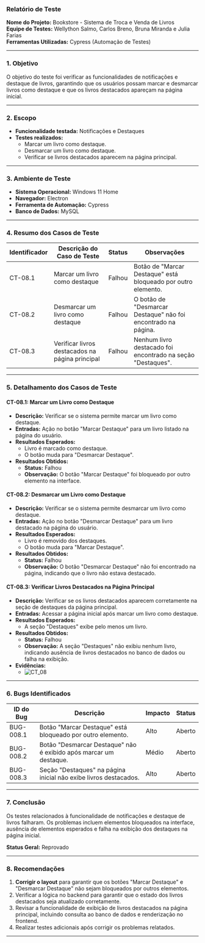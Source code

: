
### **Relatório de Teste**

**Nome do Projeto:** Bookstore - Sistema de Troca e Venda de Livros  
**Equipe de Testes:** Wellython Salmo, Carlos Breno, Bruna Miranda e Julia Farias  
**Ferramentas Utilizadas:** Cypress (Automação de Testes)  

---

### **1. Objetivo**
O objetivo do teste foi verificar as funcionalidades de notificações e destaque de livros, garantindo que os usuários possam marcar e desmarcar livros como destaque e que os livros destacados apareçam na página inicial.

---

### **2. Escopo**
- **Funcionalidade testada:** Notificações e Destaques  
- **Testes realizados:**
  - Marcar um livro como destaque.
  - Desmarcar um livro como destaque.
  - Verificar se livros destacados aparecem na página principal.

---

### **3. Ambiente de Teste**
- **Sistema Operacional:** Windows 11 Home  
- **Navegador:** Electron  
- **Ferramenta de Automação:** Cypress  
- **Banco de Dados:** MySQL  

---

### **4. Resumo dos Casos de Teste**

| **Identificador** | **Descrição do Caso de Teste**                      | **Status** | **Observações**                                                                 |
|--------------------|----------------------------------------------------|------------|---------------------------------------------------------------------------------|
| CT-08.1            | Marcar um livro como destaque                     | Falhou     | Botão de "Marcar Destaque" está bloqueado por outro elemento.                  |
| CT-08.2            | Desmarcar um livro como destaque                  | Falhou     | O botão de "Desmarcar Destaque" não foi encontrado na página.                  |
| CT-08.3            | Verificar livros destacados na página principal   | Falhou     | Nenhum livro destacado foi encontrado na seção "Destaques".                    |

---

### **5. Detalhamento dos Casos de Teste**

#### **CT-08.1: Marcar um Livro como Destaque**
- **Descrição:** Verificar se o sistema permite marcar um livro como destaque.  
- **Entradas:** Ação no botão "Marcar Destaque" para um livro listado na página do usuário.  
- **Resultados Esperados:**  
  - Livro é marcado como destaque.  
  - O botão muda para "Desmarcar Destaque".  
- **Resultados Obtidos:**  
  - **Status:** Falhou  
  - **Observação:** O botão "Marcar Destaque" foi bloqueado por outro elemento na interface.  

#### **CT-08.2: Desmarcar um Livro como Destaque**
- **Descrição:** Verificar se o sistema permite desmarcar um livro como destaque.  
- **Entradas:** Ação no botão "Desmarcar Destaque" para um livro destacado na página do usuário.  
- **Resultados Esperados:**  
  - Livro é removido dos destaques.  
  - O botão muda para "Marcar Destaque".  
- **Resultados Obtidos:**  
  - **Status:** Falhou  
  - **Observação:** O botão "Desmarcar Destaque" não foi encontrado na página, indicando que o livro não estava destacado.  

#### **CT-08.3: Verificar Livros Destacados na Página Principal**
- **Descrição:** Verificar se os livros destacados aparecem corretamente na seção de destaques da página principal.  
- **Entradas:** Acessar a página inicial após marcar um livro como destaque.  
- **Resultados Esperados:**  
  - A seção "Destaques" exibe pelo menos um livro.  
- **Resultados Obtidos:**  
  - **Status:** Falhou  
  - **Observação:** A seção "Destaques" não exibiu nenhum livro, indicando ausência de livros destacados no banco de dados ou falha na exibição.
- **Evidências:**
  - ![CT_08](https://drive.google.com/uc?export=view&id=18_WMnEi8KG3WiXXngXxO6Dh7_Jdp9OHV)


---

### **6. Bugs Identificados**

| **ID do Bug** | **Descrição**                                                       | **Impacto** | **Status** |
|---------------|---------------------------------------------------------------------|-------------|------------|
| BUG-008.1     | Botão "Marcar Destaque" está bloqueado por outro elemento.          | Alto        | Aberto     |
| BUG-008.2     | Botão "Desmarcar Destaque" não é exibido após marcar um destaque.   | Médio       | Aberto     |
| BUG-008.3     | Seção "Destaques" na página inicial não exibe livros destacados.    | Alto        | Aberto     |

---

### **7. Conclusão**
Os testes relacionados à funcionalidade de notificações e destaque de livros falharam. Os problemas incluem elementos bloqueados na interface, ausência de elementos esperados e falha na exibição dos destaques na página inicial.  

**Status Geral:** Reprovado  

---

### **8. Recomendações**
1. **Corrigir o layout** para garantir que os botões "Marcar Destaque" e "Desmarcar Destaque" não sejam bloqueados por outros elementos.
2. Verificar a lógica no backend para garantir que o estado dos livros destacados seja atualizado corretamente.
3. Revisar a funcionalidade de exibição de livros destacados na página principal, incluindo consulta ao banco de dados e renderização no frontend.
4. Realizar testes adicionais após corrigir os problemas relatados.

---
